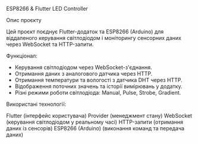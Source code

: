 ESP8266 & Flutter LED Controller

Опис проєкту

Цей проєкт поєднує Flutter-додаток та ESP8266 (Arduino) для віддаленого керування світлодіодом і моніторингу сенсорних даних через WebSocket та HTTP-запити.

Функціонал:

- Керування світлодіодом через WebSocket-з'єднання.
- Отримання даних з аналогового датчика через HTTP.
- Отримання температури та вологості з датчика DHT через HTTP.
- Відображення поточних значень та історії вимірювань у додатку.
- Різні режими роботи світлодіода: Manual, Pulse, Strobe, Gradient.

Використані технології:

Flutter (інтерфейс користувача)
Provider (менеджмент стану)
WebSocket (керування світлодіодом у реальному часі)
HTTP-запити (отримання даних із сенсорів)
ESP8266 (Arduino) (виконання команд та передача даних)
